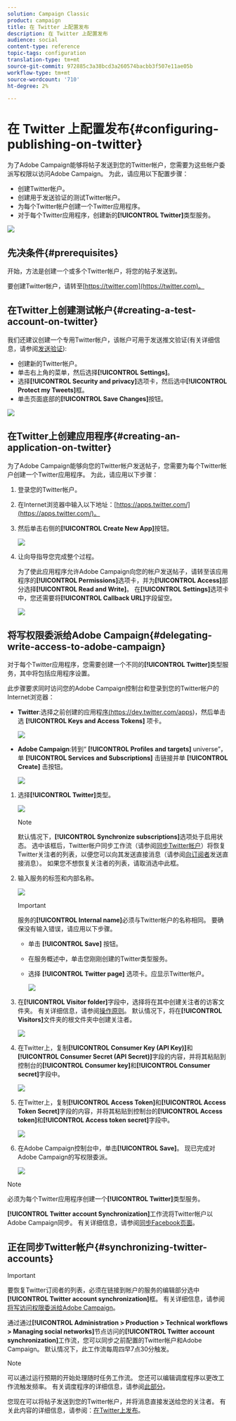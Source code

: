 ```yaml
---
solution: Campaign Classic
product: campaign
title: 在 Twitter 上配置发布
description: 在 Twitter 上配置发布
audience: social
content-type: reference
topic-tags: configuration
translation-type: tm+mt
source-git-commit: 972885c3a38bcd3a260574bacbb3f507e11ae05b
workflow-type: tm+mt
source-wordcount: '710'
ht-degree: 2%

---
```



# 在 Twitter 上配置发布{#configuring-publishing-on-twitter}

为了Adobe Campaign能够将帖子发送到您的Twitter帐户，您需要为这些帐户委派写权限以访问Adobe Campaign。 为此，请应用以下配置步骤：

* 创建Twitter帐户。
* 创建用于发送验证的测试Twitter帐户。
* 为每个Twitter帐户创建一个Twitter应用程序。
* 对于每个Twitter应用程序，创建新的&#x200B;**[!UICONTROL Twitter]**&#x200B;类型服务。

![](assets/social_diagram_twitter_service.png)

## 先决条件{#prerequisites}

开始，方法是创建一个或多个Twitter帐户，将您的帖子发送到。

要创建Twitter帐户，请转至[https://twitter.com](https://twitter.com)。

## 在Twitter上创建测试帐户{#creating-a-test-account-on-twitter}

我们还建议创建一个专用Twitter帐户，该帐户可用于发送推文验证(有关详细信息，请参阅[发送验证](../../social/using/publishing-on-twitter.md#sending-the-proof)):

* 创建新的Twitter帐户。
* 单击右上角的菜单，然后选择&#x200B;**[!UICONTROL Settings]**。
* 选择&#x200B;**[!UICONTROL Security and privacy]**&#x200B;选项卡，然后选中&#x200B;**[!UICONTROL Protect my Tweets]**&#x200B;框。
* 单击页面底部的&#x200B;**[!UICONTROL Save Changes]**&#x200B;按钮。

![](assets/social_twitter_test_page.png)

## 在Twitter上创建应用程序{#creating-an-application-on-twitter}

为了Adobe Campaign能够向您的Twitter帐户发送帖子，您需要为每个Twitter帐户创建一个Twitter应用程序。 为此，请应用以下步骤：

1. 登录您的Twitter帐户。
1. 在Internet浏览器中输入以下地址：[https://apps.twitter.com/](https://apps.twitter.com/)。
1. 然后单击右侧的&#x200B;**[!UICONTROL Create New App]**&#x200B;按钮。

   ![](assets/social_create_twitter_app_001.png)

1. 让向导指导您完成整个过程。

   为了使此应用程序允许Adobe Campaign向您的帐户发送帖子，请转至该应用程序的&#x200B;**[!UICONTROL Permissions]**&#x200B;选项卡，并为&#x200B;**[!UICONTROL Access]**&#x200B;部分选择&#x200B;**[!UICONTROL Read and Write]**。 在&#x200B;**[!UICONTROL Settings]**&#x200B;选项卡中，您还需要将&#x200B;**[!UICONTROL Callback URL]**&#x200B;字段留空。

   ![](assets/social_create_twitter_app_002.png)

## 将写权限委派给Adobe Campaign{#delegating-write-access-to-adobe-campaign}

对于每个Twitter应用程序，您需要创建一个不同的&#x200B;**[!UICONTROL Twitter]**&#x200B;类型服务，其中将包括应用程序设置。

此步骤要求同时访问您的Adobe Campaign控制台和登录到您的Twitter帐户的Internet浏览器：

* **Twitter**:选择之前创建的应用程[序(](https://dev.twitter.com/apps)https://dev.twitter.com/apps)，然后单击选 **[!UICONTROL Keys and Access Tokens]** 项卡。

   ![](assets/social_twitter_service_002.png)

* **Adobe Campaign**:转到“ **[!UICONTROL Profiles and targets]** universe”，单 **[!UICONTROL Services and Subscriptions]** 击链接并单 **[!UICONTROL Create]** 击按钮。

   ![](assets/social_twitter_service_007.png)

1. 选择&#x200B;**[!UICONTROL Twitter]**&#x200B;类型。

   ![](assets/social_twitter_service_008.png)

   >[!NOTE]
   >
   >默认情况下，**[!UICONTROL Synchronize subscriptions]**&#x200B;选项处于启用状态。 选中该框后，Twitter帐户同步工作流（请参阅[同步Twitter帐户](#synchronizing-twitter-accounts)）将恢复Twitter关注者的列表，以便您可以向其发送直接消息（请参阅[向订阅者](../../social/using/publishing-on-twitter.md#sending-direct-messages-to-subscribers)发送直接消息）。 如果您不想恢复关注者的列表，请取消选中此框。

1. 输入服务的标签和内部名称。

   ![](assets/social_twitter_service_009.png)

   >[!IMPORTANT]
   >
   >服务的&#x200B;**[!UICONTROL Internal name]**&#x200B;必须与Twitter帐户的名称相同。 要确保没有输入错误，请应用以下步骤。

   * 单击 **[!UICONTROL Save]** 按钮。
   * 在服务概述中，单击您刚刚创建的Twitter类型服务。
   * 选择 **[!UICONTROL Twitter page]** 选项卡。应显示Twitter帐户。

      ![](assets/social_twitter_service_010.png)

1. 在&#x200B;**[!UICONTROL Visitor folder]**&#x200B;字段中，选择将在其中创建关注者的访客文件夹。 有关详细信息，请参阅[操作原则](../../social/using/publishing-on-twitter.md#operating-principle)。 默认情况下，将在&#x200B;**[!UICONTROL Visitors]**&#x200B;文件夹的根文件夹中创建关注者。

   ![](assets/social_twitter_service_010_b.png)

1. 在Twitter上，复制&#x200B;**[!UICONTROL Consumer Key (API Key)]**&#x200B;和&#x200B;**[!UICONTROL Consumer Secret (API Secret)]**&#x200B;字段的内容，并将其粘贴到控制台的&#x200B;**[!UICONTROL Consumer key]**&#x200B;和&#x200B;**[!UICONTROL Consumer secret]**&#x200B;字段中。

   ![](assets/social_twitter_service_012.png)

1. 在Twitter上，复制&#x200B;**[!UICONTROL Access Token]**&#x200B;和&#x200B;**[!UICONTROL Access Token Secret]**&#x200B;字段的内容，并将其粘贴到控制台的&#x200B;**[!UICONTROL Access token]**&#x200B;和&#x200B;**[!UICONTROL Access token secret]**&#x200B;字段中。

   ![](assets/social_twitter_service_013.png)

1. 在Adobe Campaign控制台中，单击&#x200B;**[!UICONTROL Save]**。 现已完成对Adobe Campaign的写权限委派。

   ![](assets/social_twitter_service_014.png)

>[!NOTE]
>
>必须为每个Twitter应用程序创建一个&#x200B;**[!UICONTROL Twitter]**&#x200B;类型服务。

**[!UICONTROL Twitter account Synchronization]**&#x200B;工作流将Twitter帐户以Adobe Campaign同步。 有关详细信息，请参阅[同步Facebook页面](../../social/using/publishing-on-facebook-walls.md#synchronizing-facebook-pages)。

## 正在同步Twitter帐户{#synchronizing-twitter-accounts}

>[!IMPORTANT]
>
>要恢复Twitter订阅者的列表，必须在链接到帐户的服务的编辑部分选中&#x200B;**[!UICONTROL Twitter account synchronization]**&#x200B;框。 有关详细信息，请参阅[将写访问权限委派给Adobe Campaign](#delegating-write-access-to-adobe-campaign)。

通过通过&#x200B;**[!UICONTROL Administration > Production > Technical workflows > Managing social networks]**&#x200B;节点访问的&#x200B;**[!UICONTROL Twitter account synchronization]**&#x200B;工作流，您可以同步之前配置的Twitter帐户和Adobe Campaign。 默认情况下，此工作流每周四早7点30分触发。

>[!NOTE]
>
>可以通过运行预期的开始处理随时任务工作流。 您还可以编辑调度程序以更改工作流触发频率。 有关调度程序的详细信息，请参阅[此部分](../../workflow/using/scheduler.md)。

您现在可以将帖子发送到您的Twitter帐户，并将消息直接发送给您的关注者。 有关此内容的详细信息，请参阅：[在Twitter上发布](../../social/using/publishing-on-twitter.md)。
